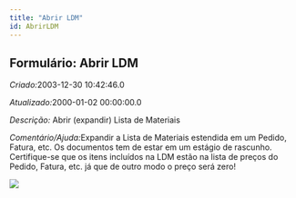 ```yaml
---
title: "Abrir LDM"
id: AbrirLDM
---
```

<div id="d1496e1" class="section chapter">

<div class="titlepage">

<div>

<div>

## Formulário: Abrir LDM

</div>

</div>

</div>

<span class="emphasis"> *Criado:*</span>2003-12-30 10:42:46.0

<span class="emphasis">*Atualizado:*</span>2000-01-02 00:00:00.0

<span class="emphasis"> *Descrição:* </span>Abrir (expandir) Lista de
Materiais

<span class="emphasis">*Comentário/Ajuda:*</span>Expandir a Lista de
Materiais estendida em um Pedido, Fatura, etc. Os documentos tem de
estar em um estágio de rascunho. Certifique-se que os itens incluídos na
LDM estão na lista de preços do Pedido, Fatura, etc. já que de outro
modo o preço será zero\!

![](/img/manual/AbrirLDM.png)

</div>
